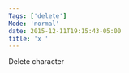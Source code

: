 ```yaml
---
Tags: ['delete']
Mode: 'normal'
date: 2015-12-11T19:15:43-05:00
title: 'x '
---
```


 Delete character
